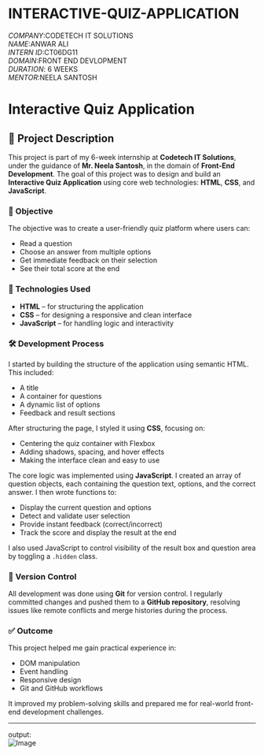 # INTERACTIVE-QUIZ-APPLICATION  

*COMPANY*:CODETECH IT SOLUTIONS  
*NAME*:ANWAR ALI  
*INTERN ID*:CT06DG11  
*DOMAIN*:FRONT END DEVLOPMENT  
*DURATION*: 6 WEEKS  
*MENTOR*:NEELA SANTOSH  

# Interactive Quiz Application

## 📝 Project Description

This project is part of my 6-week internship at **Codetech IT Solutions**, under the guidance of **Mr. Neela Santosh**, in the domain of **Front-End Development**. The goal of this project was to design and build an **Interactive Quiz Application** using core web technologies: **HTML**, **CSS**, and **JavaScript**.

### 🎯 Objective

The objective was to create a user-friendly quiz platform where users can:

- Read a question
- Choose an answer from multiple options
- Get immediate feedback on their selection
- See their total score at the end

### 🧱 Technologies Used

- **HTML** – for structuring the application
- **CSS** – for designing a responsive and clean interface
- **JavaScript** – for handling logic and interactivity

### 🛠️ Development Process

I started by building the structure of the application using semantic HTML. This included:

- A title
- A container for questions
- A dynamic list of options
- Feedback and result sections

After structuring the page, I styled it using **CSS**, focusing on:

- Centering the quiz container with Flexbox
- Adding shadows, spacing, and hover effects
- Making the interface clean and easy to use

The core logic was implemented using **JavaScript**. I created an array of question objects, each containing the question text, options, and the correct answer. I then wrote functions to:

- Display the current question and options
- Detect and validate user selection
- Provide instant feedback (correct/incorrect)
- Track the score and display the result at the end

I also used JavaScript to control visibility of the result box and question area by toggling a `.hidden` class.

### 🔁 Version Control

All development was done using **Git** for version control. I regularly committed changes and pushed them to a **GitHub repository**, resolving issues like remote conflicts and merge histories during the process.

### ✅ Outcome

This project helped me gain practical experience in:

- DOM manipulation
- Event handling
- Responsive design
- Git and GitHub workflows

It improved my problem-solving skills and prepared me for real-world front-end development challenges.

---  
output:  
![Image](https://github.com/user-attachments/assets/91051478-7e2a-4c5b-9c98-a76e211da6f5)  
